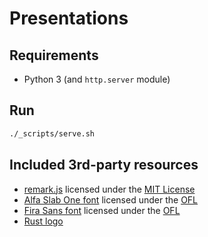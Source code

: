 # Presentations

## Requirements

* Python 3 (and `http.server` module)

## Run

```bash
./_scripts/serve.sh
```

## Included 3rd-party resources

* [remark.js](https://remarkjs.com) licensed under the [MIT License](https://github.com/gnab/remark/blob/develop/LICENSE)
* [Alfa Slab One font](https://fonts.google.com/specimen/Alfa+Slab+One) licensed under the [OFL](_lib/fonts/alfa-slab-one/OFL.txt)
* [Fira Sans font](https://fonts.google.com/specimen/Fira+Sans) licensed under the [OFL](_lib/fonts/fira-sans/OFL.txt)
* [Rust logo](https://commons.wikimedia.org/wiki/File:Rust_programming_language_black_logo.svg)
